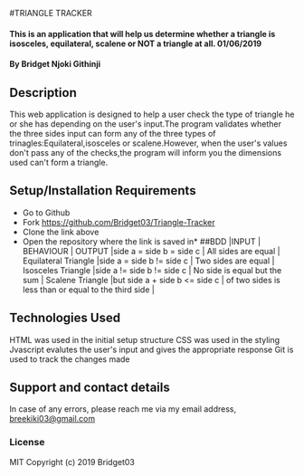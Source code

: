 #TRIANGLE TRACKER
#### This is an application that will help us determine whether a triangle is isosceles, equilateral, scalene or NOT a triangle at all. 01/06/2019
#### By Bridget Njoki Githinji
## Description
This web application is designed to help a user check the type of triangle he or she has depending on the user's input.The program validates whether the three sides input can form any of the three types of trinagles:Equilateral,isosceles or scalene.However, when the user's values don't pass any of the checks,the program will inform you the dimensions used can't form a triangle.
## Setup/Installation Requirements
* Go to Github 
* Fork https://github.com/Bridget03/Triangle-Tracker
* Clone the link above
* Open the repository where the link is saved in* 
##BDD
 |INPUT                     | BEHAVIOUR                 | OUTPUT
 |side a = side b = side c  |  All sides are equal      |   Equilateral Triangle
 |side a = side b != side c | Two sides are equal       |   Isosceles Triangle
 |side a != side b != side c     | No side is equal but the sum                         | Scalene Triangle
 |but side a + side b <= side c | of two sides is less than or equal to the third side | 
## Technologies Used
HTML was used in the initial setup structure
CSS was used in the styling
Jvascript evalutes the user's input and gives the appropriate response
Git is used to track the changes made
## Support and contact details
In case of any errors, please reach me via my email address, breekiki03@gmail.com

### License
MIT Copyright (c) 2019 
Bridget03